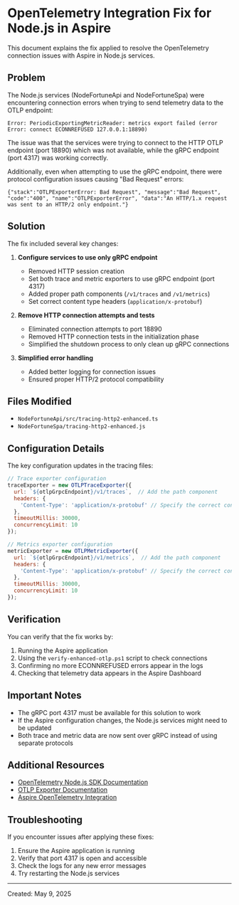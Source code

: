 # OpenTelemetry Integration Fix for Node.js in Aspire

This document explains the fix applied to resolve the OpenTelemetry connection issues with Aspire in Node.js services.

## Problem

The Node.js services (NodeFortuneApi and NodeFortuneSpa) were encountering connection errors when trying to send telemetry data to the OTLP endpoint:

```
Error: PeriodicExportingMetricReader: metrics export failed (error Error: connect ECONNREFUSED 127.0.0.1:18890)
```

The issue was that the services were trying to connect to the HTTP OTLP endpoint (port 18890) which was not available, while the gRPC endpoint (port 4317) was working correctly.

Additionally, even when attempting to use the gRPC endpoint, there were protocol configuration issues causing "Bad Request" errors:

```
{"stack":"OTLPExporterError: Bad Request", "message":"Bad Request", "code":"400", "name":"OTLPExporterError", "data":"An HTTP/1.x request was sent to an HTTP/2 only endpoint."}
```

## Solution

The fix included several key changes:

1. **Configure services to use only gRPC endpoint**
   - Removed HTTP session creation
   - Set both trace and metric exporters to use gRPC endpoint (port 4317)
   - Added proper path components (`/v1/traces` and `/v1/metrics`)
   - Set correct content type headers (`application/x-protobuf`)

2. **Remove HTTP connection attempts and tests**
   - Eliminated connection attempts to port 18890
   - Removed HTTP connection tests in the initialization phase
   - Simplified the shutdown process to only clean up gRPC connections

3. **Simplified error handling**
   - Added better logging for connection issues
   - Ensured proper HTTP/2 protocol compatibility

## Files Modified

- `NodeFortuneApi/src/tracing-http2-enhanced.ts`
- `NodeFortuneSpa/tracing-http2-enhanced.js`

## Configuration Details

The key configuration updates in the tracing files:

```javascript
// Trace exporter configuration
traceExporter = new OTLPTraceExporter({
  url: `${otlpGrpcEndpoint}/v1/traces`,  // Add the path component 
  headers: {
    'Content-Type': 'application/x-protobuf' // Specify the correct content type for gRPC
  },
  timeoutMillis: 30000,
  concurrencyLimit: 10
});

// Metrics exporter configuration
metricExporter = new OTLPMetricExporter({
  url: `${otlpGrpcEndpoint}/v1/metrics`,  // Add the path component
  headers: {
    'Content-Type': 'application/x-protobuf' // Specify the correct content type for gRPC
  },
  timeoutMillis: 30000,
  concurrencyLimit: 10
});
```

## Verification

You can verify that the fix works by:

1. Running the Aspire application
2. Using the `verify-enhanced-otlp.ps1` script to check connections
3. Confirming no more ECONNREFUSED errors appear in the logs
4. Checking that telemetry data appears in the Aspire Dashboard

## Important Notes

- The gRPC port 4317 must be available for this solution to work
- If the Aspire configuration changes, the Node.js services might need to be updated
- Both trace and metric data are now sent over gRPC instead of using separate protocols

## Additional Resources

- [OpenTelemetry Node.js SDK Documentation](https://opentelemetry.io/docs/instrumentation/js/)
- [OTLP Exporter Documentation](https://www.npmjs.com/package/@opentelemetry/exporter-trace-otlp-proto)
- [Aspire OpenTelemetry Integration](https://learn.microsoft.com/en-us/dotnet/aspire/fundamentals/telemetry)

## Troubleshooting

If you encounter issues after applying these fixes:

1. Ensure the Aspire application is running
2. Verify that port 4317 is open and accessible
3. Check the logs for any new error messages
4. Try restarting the Node.js services

---

Created: May 9, 2025

